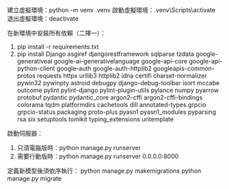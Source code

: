 建立虛擬環境：python -m venv .venv
啟動虛擬環境：.venv\Scripts\activate
退出虛擬環境：deactivate

在新環境中安裝所有依賴（二擇一）：
1. pip install -r requirements.txt
2. pip install Django asgiref djangorestframework sqlparse tzdata google-generativeai google-ai-generativelanguage google-api-core google-api-python-client google-auth google-auth-httplib2 googleapis-common-protos requests httpx urllib3 httplib2 idna certifi charset-normalizer pywin32 pywinpty astroid debugpy django-debug-toolbar isort mccabe outcome pylint pylint-django pylint-plugin-utils pylance numpy pyarrow protobuf pydantic pydantic_core argon2-cffi argon2-cffi-bindings colorama tqdm platformdirs cachetools dill annotated-types grpcio grpcio-status packaging proto-plus pyasn1 pyasn1_modules pyparsing rsa six setuptools tomlkit typing_extensions uritemplate

啟動伺服器：
1. 只須電腦版時：python manage.py runserver
2. 需要行動版時：python manage.py runserver 0.0.0.0:8000

定義新模型後須依序執行：
python manage.py makemigrations
python manage.py migrate
